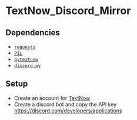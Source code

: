 # TextNow_Discord_Mirror

## Dependencies

* [`requests`](https://github.com/psf/requests)
* [`PIL`](https://github.com/python-pillow/Pillow)
* [`pytextnow`](https://github.com/leogomezz4t/PyTextNow_API)
* [`discord.py`](https://github.com/Rapptz/discord.py)

## Setup

* Create an account for [TextNow](https://www.textnow.com/)
* Create a discord bot and copy the API key https://discord.com/developers/applications
